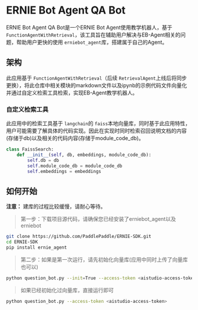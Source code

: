 # ERNIE Bot Agent QA Bot

ERNIE Bot Agent QA Bot是一个ERNIE Bot Agent使用教学机器人，基于 `FunctionAgentWithRetrieval`，该工具旨在辅助用户解决与EB-Agent相关的问题，帮助用户更快的使用 `erniebot_agent`库，搭建属于自己的Agent。

## 架构

此应用基于 `FunctionAgentWithRetrieval`（后续 `RetrievalAgent`上线后将同步更换），将此仓库中相关模块的markdown文件以及ipynb的示例代码文件向量化并通过自定义检索工具检索，实现EB-Agent教学机器人。

### 自定义检索工具

此应用中的检索工具基于 `langchain`的 `faiss`本地向量库，同时基于此应用特性，用户可能需要了解具体的代码实现。因此在实现时同时检索召回说明文档的内容(存储于db)以及相关的代码内容(存储于module_code_db)。

```python
class FaissSearch:
    def __init__(self, db, embeddings, module_code_db):
        self.db = db
        self.module_code_db = module_code_db
        self.embeddings = embeddings
```

## 如何开始

**注意：** 建库的过程比较缓慢，请耐心等待。

> 第一步：下载项目源代码，请确保您已经安装了erniebot_agent以及erniebot

```bash
git clone https://github.com/PaddlePaddle/ERNIE-SDK.git
cd ERNIE-SDK
pip install ernie_agent
```

> 第二步：如果是第一次运行，请先初始化向量库(应用中同时上传了向量库也可以)

```bash
python question_bot.py --init=True --access-token <aistudio-access-token>
```

> 如果已经初始化过向量库，直接运行即可

```bash
python question_bot.py --access-token <aistudio-access-token>
```
